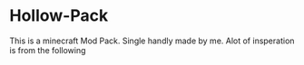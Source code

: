 # Hollow-Pack
This is a minecraft Mod Pack. Single handly made by me. Alot of insperation is from the following

